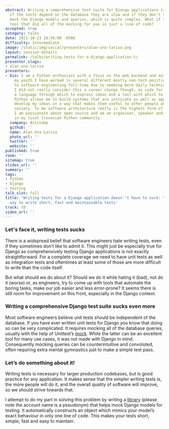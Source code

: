 ```yaml
---
abstract: Writing a comprehensive test suite for Django applications is never easy.
  If the tests depend on the database they are slow and if they don't they have to
  mock the Django models and queries, which is quite complex. What if there was a
  tool that did all of the mocking for you in just a line of code?
accepted: true
category: talks
date: 2021-10-23 18:56:00 -0500
difficulty: Intermediate
image: /static/img/social/presenters/alan-una-larisa.png
layout: session-details
permalink: /talks/writing-tests-for-a-django-application-t/
presenter_slugs:
- alan-una-larisa
presenters:
- bio: I am a Python enthusiast with a focus on the web backend and automation. Despite
    my youth I have worked in several different mostly non-tech positions before switching
    to software engineering full-time due to needing more daily technical challenges.
    I did not really consider this a career change though, as code for me is merely
    a language through which to express ideas and a tool with which to build systems.
    Python allows me to build systems that are intricate as well as approachable and
    develop my ideas in a way that makes them useful to other people and hopefully
    society. To me software architecture really is the highest form of creativity.
    I am passionate about open source and am an organiser, speaker and diversity advocate
    in my local Slovenian Python community.
  company: Bitstamp
  github: ''
  name: Alan Una Larisa
  photo_url: ''
  twitter: ''
  website: ''
published: true
room: ''
sitemap: true
slides_url: ''
summary: ''
tags:
- Python
- Django
- testing
talk_slot: full
title: 'Writing tests for a Django application doesn''t have to suck: the simplest
  way to write short, fast and maintainable tests'
track: t0
video_url: ''
---
```


### Let's face it, writing tests sucks 

There is a widspread belief that software engineers hate writing tests, even if they sometimes don’t like to admit it. This might just be especially true for Django as comprehensively testing Django applications is not exactly straightforward. For a complete coverage we need to have unit tests as well as integration tests and oftentimes at least some of those are more difficult to write than the code itself. 

But what should we do about it? Should we do it while hating it (bad), not do it (worse) or, as engineers, try to come up with tools that automate the boring tasks, make our job easier and less error-prone? It seems there is still room for improvement on this front, especially in the Django context.

### Writing a comprehensive Django test suite sucks even more

Most software engineers believe unit tests should be independent of the database. If you have ever written unit tests for Django you know that doing so can be very complicated. It requires mocking all of the database queries, usually with the help of Unittest’s [mock](https://docs.python.org/3/library/unittest.mock.html). While the latter can be an excellent tool for many use cases, it was not made with Django in mind. Consequently mocking queries can be counterintuitive and convoluted, often requiring extra mental gymnastics just to make a simple test pass.

### Let’s do something about it!

Writing tests is necessary for larger production codebases, but is good practice for any application. It makes sense that the simpler writing tests is, the more people will do it, and the overall quality of software will improve, so we should strive towards that.

I attempt to do my part in solving this problem by writing a [library](https://github.com/larsvonschaff/Django-mockingbird) (please note the account name is a pseudonym) that helps mock Django models for testing. It automatically constructs an object which mimics your model’s exact behaviour in only one line of code. This makes your tests short, simple, fast and easy to maintain.